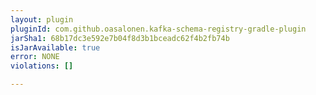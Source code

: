 ```yaml
---
layout: plugin
pluginId: com.github.oasalonen.kafka-schema-registry-gradle-plugin
jarSha1: 68b17dc3e592e7b04f8d3b1bceadc62f4b2fb74b
isJarAvailable: true
error: NONE
violations: []

---
```

